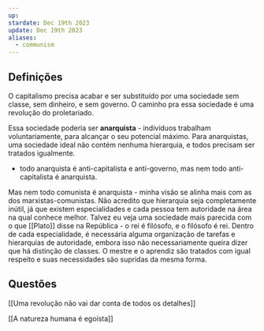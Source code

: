 ```yaml
---
up: 
stardate: Dec 19th 2023
update: Dec 19th 2023
aliases:
  - communism
---
```

## Definições
O capitalismo precisa acabar e ser substituído por uma sociedade sem classe, sem dinheiro, e sem governo. O caminho pra essa sociedade é uma revolução do proletariado.

Essa sociedade poderia ser **anarquista** - indivíduos trabalham voluntariamente, para alcançar o seu potencial máximo. Para anarquistas, uma sociedade ideal não contém nenhuma hierarquia, e todos precisam ser tratados igualmente.
- todo anarquista é anti-capitalista e anti-governo, mas nem todo anti-capitalista é anarquista.

Mas nem todo comunista é anarquista  - minha visão se alinha mais com as dos marxistas-comunistas. Não acredito que hierarquia seja completamente inútil, já que existem especialidades e cada pessoa tem autoridade na área na qual conhece melhor. Talvez eu veja uma sociedade mais parecida com o que [[Plato]] disse na República - o rei é filósofo, e o filósofo é rei. Dentro de cada especialidade, é necessária alguma organização de tarefas e hierarquias de autoridade, embora isso não necessariamente queira dizer que há distinção de classes. O mestre e o aprendiz são tratados com igual respeito e suas necessidades são supridas da mesma forma.


## Questões
[[Uma revolução não vai dar conta de todos os detalhes]]

[[A natureza humana é egoísta]]



